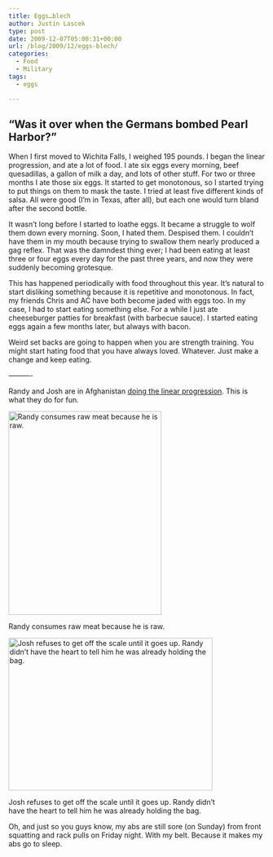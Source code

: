 ```yaml
---
title: Eggs…blech
author: Justin Lascek
type: post
date: 2009-12-07T05:00:31+00:00
url: /blog/2009/12/eggs-blech/
categories:
  - Food
  - Military
tags:
  - eggs

---
```

## &#8220;Was it over when the Germans bombed Pearl Harbor?&#8221;

When I first moved to Wichita Falls, I weighed 195 pounds. I began the linear progression, and ate a lot of food. I ate six eggs every morning, beef quesadillas, a gallon of milk a day, and lots of other stuff. For two or three months I ate those six eggs. It started to get monotonous, so I started trying to put things on them to mask the taste. I tried at least five different kinds of salsa. All were good (I&rsquo;m in Texas, after all), but each one would turn bland after the second bottle.
  

  
It wasn&rsquo;t long before I started to loathe eggs. It became a struggle to wolf them down every morning. Soon, I hated them. Despised them. I couldn&rsquo;t have them in my mouth because trying to swallow them nearly produced a gag reflex. That was the damndest thing ever; I had been eating at least three or four eggs every day for the past three years, and now they were suddenly becoming grotesque.
  

  
This has happened periodically with food throughout this year. It&rsquo;s natural to start disliking something because it is repetitive and monotonous. In fact, my friends Chris and AC have both become jaded with eggs too. In my case, I had to start eating something else. For a while I just ate cheeseburger patties for breakfast (with barbecue sauce). I started eating eggs again a few months later, but always with bacon.
  

  
Weird set backs are going to happen when you are strength training. You might start hating food that you have always loved. Whatever. Just make a change and keep eating.
  

  
&#8212;&#8212;&#8212;-
  

  
Randy and Josh are in Afghanistan [doing the linear progression][1]. This is what they do for fun.
  

  


<div id="attachment_902" style="width: 310px" class="wp-caption aligncenter">
  <img aria-describedby="caption-attachment-902" data-attachment-id="902" data-permalink="/blog/2009/12/eggs-blech/afghan1/" data-orig-file="/2009/12/afghan1.jpg" data-orig-size="600,800" data-comments-opened="1" data-image-meta="{&quot;aperture&quot;:&quot;2.8&quot;,&quot;credit&quot;:&quot;&quot;,&quot;camera&quot;:&quot;iPhone 3G&quot;,&quot;caption&quot;:&quot;&quot;,&quot;created_timestamp&quot;:&quot;1259966715&quot;,&quot;copyright&quot;:&quot;&quot;,&quot;focal_length&quot;:&quot;0&quot;,&quot;iso&quot;:&quot;0&quot;,&quot;shutter_speed&quot;:&quot;0&quot;,&quot;title&quot;:&quot;&quot;}" data-image-title="afghan1" data-image-description="" data-medium-file="/2009/12/afghan1-300x400.jpg" data-large-file="/2009/12/afghan1.jpg" src="/2009/12/afghan1-300x400.jpg" alt="Randy consumes raw meat because he is raw." width="300" height="400" class="size-medium wp-image-902" srcset="/2009/12/afghan1-300x400.jpg 300w, /2009/12/afghan1.jpg 600w" sizes="(max-width: 300px) 100vw, 300px" />
  
  <p id="caption-attachment-902" class="wp-caption-text">
    Randy consumes raw meat because he is raw.
  </p>
</div>


  

  


<div id="attachment_903" style="width: 410px" class="wp-caption aligncenter">
  <img aria-describedby="caption-attachment-903" data-attachment-id="903" data-permalink="/blog/2009/12/eggs-blech/afghan2/" data-orig-file="/2009/12/afghan2.JPG" data-orig-size="1600,1200" data-comments-opened="1" data-image-meta="{&quot;aperture&quot;:&quot;2.8&quot;,&quot;credit&quot;:&quot;&quot;,&quot;camera&quot;:&quot;Canon PowerShot SD600&quot;,&quot;caption&quot;:&quot;&quot;,&quot;created_timestamp&quot;:&quot;1257922733&quot;,&quot;copyright&quot;:&quot;&quot;,&quot;focal_length&quot;:&quot;5.8&quot;,&quot;iso&quot;:&quot;0&quot;,&quot;shutter_speed&quot;:&quot;0.0166666666667&quot;,&quot;title&quot;:&quot;&quot;}" data-image-title="afghan2" data-image-description="" data-medium-file="/2009/12/afghan2-400x300.jpg" data-large-file="/2009/12/afghan2-1024x768.jpg" src="/2009/12/afghan2-400x300.jpg" alt="Josh refuses to get off the scale until it goes up. Randy didn&rsquo;t have the heart to tell him he was already holding the bag." width="400" height="300" class="size-medium wp-image-903" srcset="/2009/12/afghan2-400x300.jpg 400w, /2009/12/afghan2-1024x768.jpg 1024w, /2009/12/afghan2.JPG 1600w" sizes="(max-width: 400px) 100vw, 400px" />
  
  <p id="caption-attachment-903" class="wp-caption-text">
    Josh refuses to get off the scale until it goes up. Randy didn&rsquo;t have the heart to tell him he was already holding the bag.
  </p>
</div>


  

  
Oh, and just so you guys know, my abs are still sore (on Sunday) from front squatting and rack pulls on Friday night. With my belt. Because it makes my abs go to sleep.
  

  
<!--more-->

 [1]: http://www.startingstrength.com/resources/forum/showthread.php?t=13395
